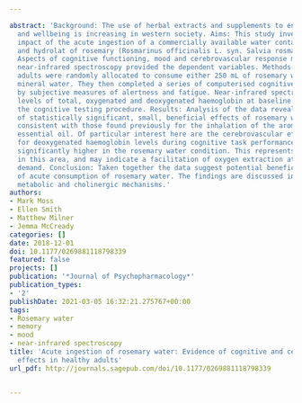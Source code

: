 ---
abstract: 'Background: The use of herbal extracts and supplements to enhance health
  and wellbeing is increasing in western society. Aims: This study investigated the
  impact of the acute ingestion of a commercially available water containing an extract
  and hydrolat of rosemary (Rosmarinus officinalis L. syn. Salvia rosmarinus Schleid.).
  Aspects of cognitive functioning, mood and cerebrovascular response measured by
  near-infrared spectroscopy provided the dependent variables. Methods: Eighty healthy
  adults were randomly allocated to consume either 250 mL of rosemary water or plain
  mineral water. They then completed a series of computerised cognitive tasks, followed
  by subjective measures of alertness and fatigue. Near-infrared spectroscopy monitored
  levels of total, oxygenated and deoxygenated haemoglobin at baseline and throughout
  the cognitive testing procedure. Results: Analysis of the data revealed a number
  of statistically significant, small, beneficial effects of rosemary water on cognition,
  consistent with those found previously for the inhalation of the aroma of rosemary
  essential oil. Of particular interest here are the cerebrovascular effects noted
  for deoxygenated haemoglobin levels during cognitive task performance that were
  significantly higher in the rosemary water condition. This represents a novel finding
  in this area, and may indicate a facilitation of oxygen extraction at times of cognitive
  demand. Conclusion: Taken together the data suggest potential beneficial properties
  of acute consumption of rosemary water. The findings are discussed in terms of putative
  metabolic and cholinergic mechanisms.'
authors:
- Mark Moss
- Ellen Smith
- Matthew Milner
- Jemma McCready
categories: []
date: 2018-12-01
doi: 10.1177/0269881118798339
featured: false
projects: []
publication: '*Journal of Psychopharmacology*'
publication_types:
- '2'
publishDate: 2021-03-05 16:32:21.275767+00:00
tags:
- Rosemary water
- memory
- mood
- near-infrared spectroscopy
title: 'Acute ingestion of rosemary water: Evidence of cognitive and cerebrovascular
  effects in healthy adults'
url_pdf: http://journals.sagepub.com/doi/10.1177/0269881118798339

---
